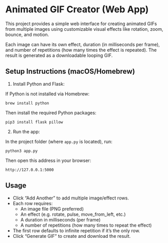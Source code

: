 

# Animated GIF Creator (Web App)

This project provides a simple web interface for creating animated GIFs from multiple images using customizable visual effects like rotation, zoom, bounce, and motion.

Each image can have its own effect, duration (in milliseconds per frame), and number of repetitions (how many times the effect is repeated). The result is generated as a downloadable looping GIF.

## Setup Instructions (macOS/Homebrew)

1. Install Python and Flask:

If Python is not installed via Homebrew:

```
brew install python
```

Then install the required Python packages:

```
pip3 install flask pillow
```

2. Run the app:

In the project folder (where `app.py` is located), run:

```
python3 app.py
```

Then open this address in your browser:

```
http://127.0.0.1:5000
```

## Usage

- Click “Add Another” to add multiple image/effect rows.
- Each row requires:
  - An image file (PNG preferred)
  - An effect (e.g. rotate, pulse, move_from_left, etc.)
  - A duration in milliseconds (per frame)
  - A number of repetitions (how many times to repeat the effect)
- The first row defaults to infinite repetition if it’s the only row.
- Click “Generate GIF” to create and download the result.
